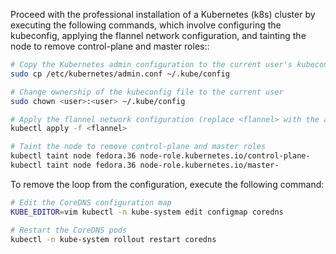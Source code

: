 Proceed with the professional installation of a Kubernetes (k8s) cluster by executing the following commands, which involve configuring the kubeconfig, applying the flannel network configuration, and tainting the node to remove control-plane and master roles::

```bash
# Copy the Kubernetes admin configuration to the current user's kubeconfig
sudo cp /etc/kubernetes/admin.conf ~/.kube/config

# Change ownership of the kubeconfig file to the current user
sudo chown <user>:<user> ~/.kube/config

# Apply the flannel network configuration (replace <flannel> with the appropriate file)
kubectl apply -f <flannel>

# Taint the node to remove control-plane and master roles
kubectl taint node fedora.36 node-role.kubernetes.io/control-plane-
kubectl taint node fedora.36 node-role.kubernetes.io/master-

```

To remove the loop from the configuration, execute the following command:

```bash
# Edit the CoreDNS configuration map
KUBE_EDITOR=vim kubectl -n kube-system edit configmap coredns

# Restart the CoreDNS pods
kubectl -n kube-system rollout restart coredns
```
